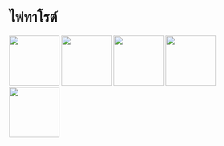 # ไพ่ทาโรต์
[<img height=100px src="https://camo.githubusercontent.com/5f8936dec2ce88c73d72c1c7f9aa0a48546f53a5dde25aea04c156543170c7e3/68747470733a2f2f656e637279707465642d74626e302e677374617469632e636f6d2f696d616765733f713d74626e3a414e643947635357764578656962303471346a737a536d484e65336c6e516d62642d4c79696a516d4a5126757371703d434155" />](https://camo.githubusercontent.com/5f8936dec2ce88c73d72c1c7f9aa0a48546f53a5dde25aea04c156543170c7e3/68747470733a2f2f656e637279707465642d74626e302e677374617469632e636f6d2f696d616765733f713d74626e3a414e643947635357764578656962303471346a737a536d484e65336c6e516d62642d4c79696a516d4a5126757371703d434155)
[<img height=100px src="https://camo.githubusercontent.com/62cb7e215bf13a9fe795803e041974081429e4f1c159702855cc365df663dfc9/68747470733a2f2f656e637279707465642d74626e302e677374617469632e636f6d2f696d616765733f713d74626e3a414e64394763534237336c4d50777744696d7369677543364b64614b516669714676425477437154576726757371703d434155" />](https://camo.githubusercontent.com/62cb7e215bf13a9fe795803e041974081429e4f1c159702855cc365df663dfc9/68747470733a2f2f656e637279707465642d74626e302e677374617469632e636f6d2f696d616765733f713d74626e3a414e64394763534237336c4d50777744696d7369677543364b64614b516669714676425477437154576726757371703d434155)
[<img height=100px src="https://camo.githubusercontent.com/3c43bdc803df0ddffaa80602931ee4fbaae4c67a021b54e4a7beedd6ae48716a/68747470733a2f2f656e637279707465642d74626e302e677374617469632e636f6d2f696d616765733f713d74626e3a414e6439476351502d616738322d75526d4966394d38776f6c69775433505a7164714c5874563733756726757371703d434155" />](https://camo.githubusercontent.com/3c43bdc803df0ddffaa80602931ee4fbaae4c67a021b54e4a7beedd6ae48716a/68747470733a2f2f656e637279707465642d74626e302e677374617469632e636f6d2f696d616765733f713d74626e3a414e6439476351502d616738322d75526d4966394d38776f6c69775433505a7164714c5874563733756726757371703d434155)
[<img height=100px src="https://camo.githubusercontent.com/48485790685c1696dc28b59f5cc32041de19b00987581acd7f20474e37d6b47e/68747470733a2f2f656e637279707465642d74626e302e677374617469632e636f6d2f696d616765733f713d74626e3a414e643947635135394154785a587730544850635a33456546726c496f5868726d32346864574769385126757371703d434155" />](https://camo.githubusercontent.com/48485790685c1696dc28b59f5cc32041de19b00987581acd7f20474e37d6b47e/68747470733a2f2f656e637279707465642d74626e302e677374617469632e636f6d2f696d616765733f713d74626e3a414e643947635135394154785a587730544850635a33456546726c496f5868726d32346864574769385126757371703d434155)
[<img height=100px src="https://camo.githubusercontent.com/6b0f39c852c540c03ce1862204ac17f223f87d76ea9c5fcc37bfde05b3cdeb5e/68747470733a2f2f656e637279707465642d74626e302e677374617469632e636f6d2f696d616765733f713d74626e3a414e64394763533662326b32757a377062726e4d61547674696f5942793330754a6667455a666b68446726757371703d434155" />](https://camo.githubusercontent.com/6b0f39c852c540c03ce1862204ac17f223f87d76ea9c5fcc37bfde05b3cdeb5e/68747470733a2f2f656e637279707465642d74626e302e677374617469632e636f6d2f696d616765733f713d74626e3a414e64394763533662326b32757a377062726e4d61547674696f5942793330754a6667455a666b68446726757371703d434155)
<!--
[<img height=100px src="https://camo.githubusercontent.com/c40bc192037db315148c34eb2dc1a4f84c9f5d091aa0ca16220d2757cea897c8/68747470733a2f2f7777772e73686974737572656e2d7461726f742e636f6d2f77702f77702d636f6e74656e742f75706c6f6164732f323031372f30362f31305f632e706e67" />](https://camo.githubusercontent.com/c40bc192037db315148c34eb2dc1a4f84c9f5d091aa0ca16220d2757cea897c8/68747470733a2f2f7777772e73686974737572656e2d7461726f742e636f6d2f77702f77702d636f6e74656e742f75706c6f6164732f323031372f30362f31305f632e706e67)
-->



